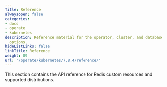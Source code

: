 ```yaml
---
Title: Reference
alwaysopen: false
categories:
- docs
- operate
- kubernetes
description: Reference material for the operator, cluster, and database deployment
  options.
hideListLinks: false
linkTitle: Reference
weight: 89
url: '/operate/kubernetes/7.8.4/reference/'
---
```


This section contains the API reference for Redis custom resources and supported distributions.



